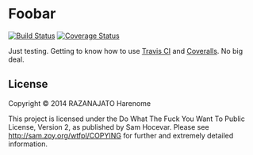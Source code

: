 Foobar
======

[![Build Status](https://travis-ci.org/Harenome/foobar.svg?branch=master)](https://travis-ci.org/Harenome/foobar) [![Coverage Status](https://coveralls.io/repos/Harenome/foobar/badge.png)](https://coveralls.io/r/Harenome/foobar)

Just testing. Getting to know how to use [Travis CI](https://travis-ci.org/ "Travis CI website") and [Coveralls](https://coveralls.io/ "Coveralls website"). No big deal.

License
-------
Copyright © 2014 RAZANAJATO Harenome

This project is licensed under the Do What The Fuck You Want To Public License, Version 2, as published by Sam Hocevar. Please see http://sam.zoy.org/wtfpl/COPYING for further and extremely detailed information.
